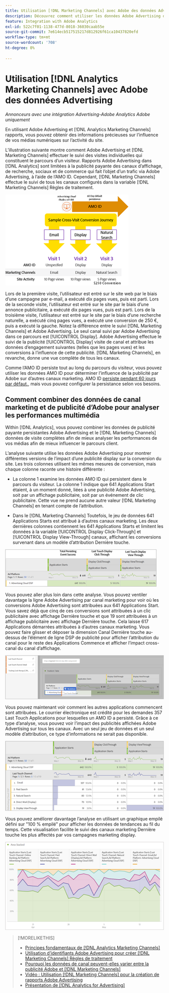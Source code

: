```yaml
---
title: Utilisation [!DNL Marketing Channels] avec Adobe des données Advertising
description: Découvrez comment utiliser les données Adobe Advertising dans [!DNL Analytics Marketing Channels].
feature: Integration with Adobe Analytics
exl-id: 522c7f01-1138-477d-8018-36030caab55e
source-git-commit: 7e614ecb517515217d812926f61ca10437820efd
workflow-type: tm+mt
source-wordcount: '708'
ht-degree: 0%

---
```


# Utilisation [!DNL Analytics Marketing Channels] avec Adobe des données Advertising

*Annonceurs avec une intégration Advertising-Adobe Analytics Adobe uniquement*

En utilisant Adobe Advertising et [!DNL Analytics Marketing Channels] rapports, vous pouvez obtenir des informations précieuses sur l’influence de vos médias numériques sur l’activité du site.

<!-- from video: By using Marketing Channels with your Adobe Advertising data, you can get a more holistic view of how your advertising efforts are affecting site behavior. In particular, you can see the value of your view-through and click-through data, and how your advertising assists or is assisted by other channels. -->

L’illustration suivante montre comment Adobe Advertising et [!DNL Marketing Channels] effectuer le suivi des visites individuelles qui constituent le parcours d’un visiteur. Rapports Adobe Advertising dans [!DNL Analytics] sont limitées à la publicité payante des canaux d’affichage, de recherche, sociaux et de commerce qui fait l’objet d’un trafic via Adobe Advertising, à l’aide de l’AMO ID. Cependant, [!DNL Marketing Channels] effectue le suivi de tous les canaux configurés dans la variable [!DNL Marketing Channels] Règles de traitement.

![Présentation de la publicité Adobe et [!DNL Marketing Channels] effectuer le suivi des visites individuelles dans le parcours d’un visiteur ;](/help/integrations/assets/a4adc-mc-sample-journey2.png)

Lors de la première visite, l’utilisateur est entré sur le site web par le biais d’une campagne par e-mail, a exécuté dix pages vues, puis est parti. Lors de la seconde visite, l’utilisateur est entré sur le site par le biais d’une annonce publicitaire, a exécuté dix pages vues, puis est parti. Lors de la troisième visite, l’utilisateur est entré sur le site par le biais d’une recherche naturelle, a exécuté cinq pages vues, a exécuté une conversion de 250 €, puis a exécuté la gauche. Notez la différence entre le suivi [!DNL Marketing Channels] et Adobe Advertising. Le seul canal suivi par Adobe Advertising dans ce parcours est [!UICONTROL Display]. Adobe Advertising effectue le suivi de la publicité [!UICONTROL Display] visite de canal et attribue les données d’engagement suivantes (telles que les pages vues) et les conversions à l’influence de cette publicité. [!DNL Marketing Channels], en revanche, donne une vue complète de tous les canaux.

Comme l’AMO ID persiste tout au long du parcours du visiteur, vous pouvez utiliser les données AMO ID pour déterminer l’influence de la publicité par Adobe sur d’autres canaux marketing. AMO ID [persiste pendant 60 jours par défaut.](/help/integrations/analytics/overview.md), mais vous pouvez configurer la persistance selon vos besoins.

## Comment combiner des données de canal marketing et de publicité d’Adobe pour analyser les performances multimédia

Within [!DNL Analytics], vous pouvez combiner les données de publicité payante persistantes Adobe Advertising et le [!DNL Marketing Channels] données de visite complètes afin de mieux analyser les performances de vos médias afin de mieux influencer le parcours client.

L’analyse suivante utilise les données Adobe Advertising pour montrer différentes versions de l’impact d’une publicité display sur la conversion du site. Les trois colonnes utilisent les mêmes mesures de conversion, mais chaque colonne raconte une histoire différente :

* La colonne 1 examine les données AMO ID qui persistent dans le parcours du visiteur. La colonne 1 indique que 641 Applications Start étaient, à un moment donné, liées à une publicité Adobe Advertising, soit par un affichage publicitaire, soit par un événement de clic publicitaire. Cette vue ne prend aucune autre valeur [!DNL Marketing Channels] en tenant compte de l’attribution.

* Dans le [!DNL Marketing Channels] Toutefois, le jeu de données 641 Applications Starts est attribué à d’autres canaux marketing. Les deux dernières colonnes contiennent les 641 Applications Starts et limitent les données à la variable [!UICONTROL Display Click-Through] et [!UICONTROL Display View-Through] canaux, affichant les conversions survenant dans un modèle d’attribution Dernière touche.

![exemple d’impact d’une publicité display sur la conversion d’un site](/help/integrations/assets/a4adc-mc-display-impact.png)

Vous pouvez aller plus loin dans cette analyse. Vous pouvez ventiler davantage la ligne Adobe Advertising par canal marketing pour voir où les conversions Adobe Advertising sont attribuées aux 641 Applications Start. Vous savez déjà que cinq de ces conversions sont attribuées à un clic publicitaire avec affichage Dernière touche et que 19 sont attribuées à un affichage publicitaire avec affichage Dernière touche. Cela laisse 617 Applications démarrées attribuées à d’autres canaux marketing. Vous pouvez faire glisser et déposer la dimension Canal Dernière touche au-dessus de l’élément de ligne DSP de publicité pour afficher l’attribution du canal pour le reste des Applications Commence et afficher l’impact cross-canal du canal d’affichage.

![Comment ajouter la dimension Canal Dernière touche](/help/integrations/assets/a4adc-mc-display-impact-ltc.png)

Vous pouvez maintenant voir comment les autres applications commencent sont attribuées. Le courrier électronique est crédité pour les demandes 357 Last Touch Applications pour lesquelles un AMO ID a persisté. Grâce à ce type d’analyse, vous pouvez voir l’impact des publicités affichées Adobe Advertising sur tous les canaux. Avec un seul jeu de données et un seul modèle d’attribution, ce type d’informations ne serait pas disponible.

![exemple de l’impact cross-canal des canaux d’affichage](/help/integrations/assets/a4adc-mc-display-impact-x-channel.png)

Vous pouvez améliorer davantage l’analyse en utilisant un graphique empilé défini sur &quot;100 % empilé&quot; pour afficher les données de tendances au fil du temps. Cette visualisation facilite le suivi des canaux marketing Dernière touche les plus affectés par vos campagnes marketing display.

![exemple de l’impact cross-canal de tendance des canaux d’affichage](/help/integrations/assets/a4adc-mc-display-impact-x-channel-trend.png)

>[!MORELIKETHIS]
>
>* [Principes fondamentaux de [!DNL Analytics Marketing Channels]](mc-overview.md)
>* [Utilisation d’identifiants Adobe Advertising pour créer [!DNL Marketing Channels] Règles de traitement](mc-ids.md)
>* [Pourquoi les données de canal peuvent-elles varier entre la publicité Adobe et [!DNL Marketing Channels]](mc-data-variances.md)
>* [Vidéo : Utilisation [!DNL Marketing Channels] pour la création de rapports Adobe Advertising](https://experienceleague.adobe.com/docs/advertising-learn/tutorials/analytics/analytics-reporting-a4adc.html)
>* [Présentation de [!DNL Analytics for Advertising]](/help/integrations/analytics/overview.md)

